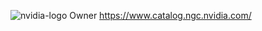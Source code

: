 ![nvidia-logo](https://github.com/user-attachments/assets/a346d26c-5389-467e-a760-68208e03e371)
Owner
https://www.catalog.ngc.nvidia.com/
